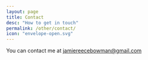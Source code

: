 ```yaml
---
layout: page
title: Contact
desc: "How to get in touch"
permalink: /other/contact/
icon: "envelope-open.svg"
---
```


You can contact me at [jamiereecebowman@gmail.com](mailto:jamiereecebowman@gmail.com)